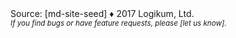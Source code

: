 <div>
  Source: [md-site-seed] ♦ 2017 Logikum, Ltd.
  <br />
  <i><small>
    If you find bugs or have feature requests, please [let us know].
  </small></i>
</div>
